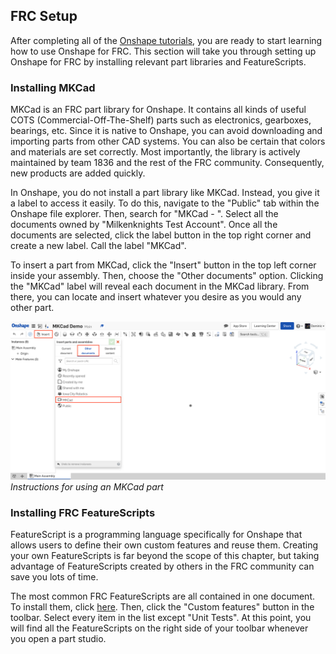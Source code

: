 ## FRC Setup

After completing all of the [Onshape tutorials](02-onshape-tutorials.md), you are ready to start learning how to use Onshape for FRC. This section will take you through setting up Onshape for FRC by installing relevant part libraries and FeatureScripts.

### Installing MKCad

MKCad is an FRC part library for Onshape. It contains all kinds of useful COTS (Commercial-Off-The-Shelf) parts such as electronics, gearboxes, bearings, etc. Since it is native to Onshape, you can avoid downloading and importing parts from other CAD systems. You can also be certain that colors and materials are set correctly. Most importantly, the library is actively maintained by team 1836 and the rest of the FRC community. Consequently, new products are added quickly.

In Onshape, you do not install a part library like MKCad. Instead, you give it a label to access it easily. To do this, navigate to the "Public" tab within the Onshape file explorer. Then, search for "MKCad - ". Select all the documents owned by "Milkenknights Test Account". Once all the documents are selected, click the label button in the top right corner and create a new label. Call the label "MKCad".

To insert a part from MKCad, click the "Insert" button in the top left corner inside your assembly. Then, choose the "Other documents" option. Clicking the "MKCad" label will reveal each document in the MKCad library. From there, you can locate and insert whatever you desire as you would any other part.

![A screenshot showing how to insert a part from MKCad into an Onshape assembly](../../img/chapter-04-mechanical-design/03-mkcad-demo.png "Instructions for using an MKCad part")
*Instructions for using an MKCad part*

### Installing FRC FeatureScripts

FeatureScript is a programming language specifically for Onshape that allows users to define their own custom features and reuse them. Creating your own FeatureScripts is far beyond the scope of this chapter, but taking advantage of FeatureScripts created by others in the FRC community can save you lots of time.

The most common FRC FeatureScripts are all contained in one document. To install them, click [here](https://cad.onshape.com/documents/95c00401c440b44ad8799ef5/w/1f1ebce01a3b8eb6fa102975/e/763aab7b63ad3c30e7177daa). Then, click the "Custom features" button in the toolbar. Select every item in the list except "Unit Tests". At this point, you will find all the FeatureScripts on the right side of your toolbar whenever you open a part studio.
